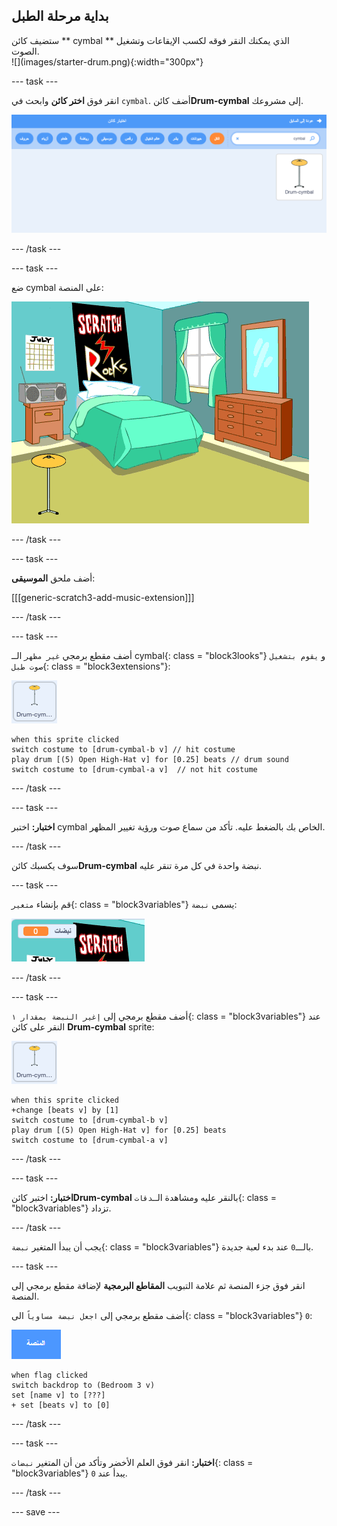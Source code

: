## بداية  مرحلة الطبل

<div style="display: flex; flex-wrap: wrap">
<div style="flex-basis: 200px; flex-grow: 1; margin-right: 15px;">
ستضيف كائن ** cymbal ** الذي يمكنك النقر فوقه لكسب الإيقاعات وتشغيل الصوت.
</div>
<div>
![](images/starter-drum.png){:width="300px"}
</div>
</div>

--- task ---

انقر فوق **اختر كائن** وابحث في `cymbal`. أضف كائن**Drum-cymbal** إلى مشروعك.

![](images/cymbal-gallery.png)

--- /task ---

--- task ---

ضع cymbal على المنصة:

![](images/cymbal-stage.png)

--- /task ---

--- task ---

أضف ملحق **الموسيقى**:

[[[generic-scratch3-add-music-extension]]]

--- /task ---

--- task ---

أضف مقطع برمجي  `غير مظهر` الــ cymbal{: class = "block3looks"} و `يقوم بتشغيل صوت طبل`{: class = "block3extensions"}:

![](images/cymbal-icon.png)

```blocks3
when this sprite clicked
switch costume to [drum-cymbal-b v] // hit costume
play drum [(5) Open High-Hat v] for [0.25] beats // drum sound
switch costume to [drum-cymbal-a v]  // not hit costume
```

--- /task ---

--- task ---

**اختبار:** اختبر cymbal الخاص بك بالضغط عليه. تأكد من سماع صوت ورؤية تغيير المظهر.

--- /task ---

سوف يكسبك كائن**Drum-cymbal** نبضة واحدة في كل مرة تنقر عليه.

--- task ---

قم بإنشاء ` متغير `{: class = "block3variables"} يسمى `نبضة`:

![](images/beats-variable.png)

--- /task ---

--- task ---

أضف مقطع برمجي إلى `إغير النبضة بمقدار ١`{: class = "block3variables"} عند النقر على كائن **Drum-cymbal** sprite:

![](images/cymbal-icon.png)

```blocks3
when this sprite clicked
+change [beats v] by [1]
switch costume to [drum-cymbal-b v]
play drum [(5) Open High-Hat v] for [0.25] beats 
switch costume to [drum-cymbal-a v]
```

--- /task ---

--- task ---

**اختبار:** اختبر كائن**Drum-cymbal** بالنقر عليه ومشاهدة الــ`دقات`{: class = "block3variables"} تزداد.

--- /task ---

يجب أن يبدأ المتغير `نبضة`{: class = "block3variables"}  بالـــ`0` عند بدء لعبة جديدة.

--- task ---

انقر فوق جزء المنصة ثم علامة التبويب **المقاطع البرمجية** لإضافة مقطع برمجي إلى المنصة.

أضف مقطع برمجي إلى `اجعل نبضة مساوياً` الى{: class = "block3variables"} `0`:

![](images/stage-icon.png)

```blocks3
when flag clicked
switch backdrop to (Bedroom 3 v) 
set [name v] to [???] 
+ set [beats v] to [0]
```
--- /task ---

--- task ---

**اختبار:** انقر فوق العلم الأخضر وتأكد من أن المتغير `نبضات`{: class = "block3variables"} يبدأ عند `0`.

--- /task ---

--- save ---
